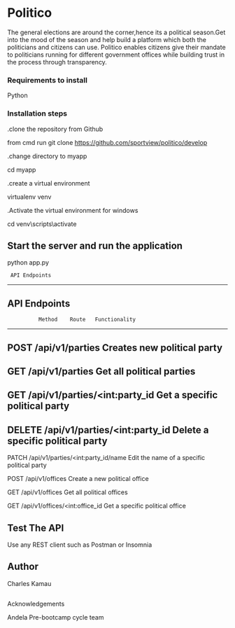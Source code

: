 # Politico
The general elections are around the corner,hence its a political season.Get into the mood of the season and help build a platform which both the politicians and citizens can use. Politico enables citizens give their mandate to politicians running for different government offices while building trust in the  process through transparency.

### Requirements to install
 Python
 
### Installation steps
.clone the repository from Github

from cmd run git clone https://github.com/sportview/politico/develop

.change directory to myapp

cd myapp

.create a virtual environment

 virtualenv venv

.Activate the virtual environment for windows
  
  cd venv\scripts\activate 
  
## Start the server and run the application 

python app.py

     API Endpoints


---------------------------------------------------------------------------------------
API Endpoints
---------------------------------------------------------------------------------------
              Method	Route	Functionality
---------------------------------------------------------------------------------------
POST	/api/v1/parties	 Creates new political party
---------------------------------------------------------------------------------------
GET	/api/v1/parties 	Get all political parties
---------------------------------------------------------------------------------------
GET	/api/v1/parties/<int:party_id	 Get a specific political party
---------------------------------------------------------------------------------------
DELETE	/api/v1/parties/<int:party_id	 Delete a specific political party
---------------------------------------------------------------------------------------

PATCH	/api/v1/parties/<int:party_id/name	Edit the name of a specific political party

POST	/api/v1/offices	   Create a new political office

GET	/api/v1/offices	  Get all political offices

GET	/api/v1/offices/<int:office_id	Get a specific political office

## Test The API 
Use any REST client such as Postman or Insomnia

## Author
Charles Kamau

## 
Acknowledgements

Andela Pre-bootcamp cycle team








  
  
  
